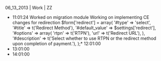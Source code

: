 06_13_2013 | Work | ZZ 
* 11:01:24
Worked on migration module
Working on implementing CE changes for redirection
$form['redirect'] = array(
   '#type' => 'select',
   '#title' => t('Redirect Method'),
   '#default_value' => $settings['redirect'],
   '#options' => array(
     'rtpn' => t('RTPN'),
     'url' => t('Redirect URL'),
     ),
   '#description' => t('Select whether to use RTPN or the redirect method upon completion of payment.'),
   );* 12:01:00
* 13:01:00
* 14:01:00
